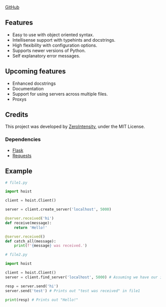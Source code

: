 [GitHub](https://github.com/ZeroIntensity/hoist)


## Features
- Easy to use with object oriented syntax.
- Intellisense support with typehints and docstrings.
- High flexibility with configuration options.
- Supports newer versions of Python.
- Self explanatory error messages.

## Upcoming features
- Enhanced docstrings
- Documentation
- Support for using servers across multiple files.
- Proxys

## Credits

This project was developed by [ZeroIntensity](https://github.com/ZeroIntensity), under the MIT License.
### Dependencies
- [Flask](https://pypi.org/project/flask)
- [Requests](https://pypi.org/project/requests)

## Example

```py
# file1.py

import hoist

client = hoist.Client()

server = client.create_server('localhost', 5000)

@server.received('hi')
def receive(message):
    return 'Hello!'

@server.received()
def catch_all(message):
    print(f'{message} was received.')

```

```py
# file2.py

import hoist

client = hoist.Client()
server = client.find_server('localhost', 5000) # Assuming we have our ip and port from above

resp = server.send('hi')
server.send('test') # Prints out "test was received" in file1

print(resp) # Prints out "Hello!"
```

